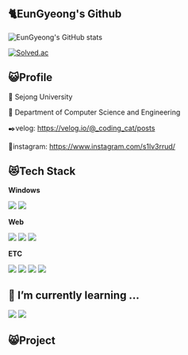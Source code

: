 ## 🐈EunGyeong's Github
![EunGyeong's GitHub stats](https://github-readme-stats.vercel.app/api?username=s1lv3rrud&theme=rose&show_icons=true)

[![Solved.ac](http://mazassumnida.wtf/api/v2/generate_badge?boj=s1lv3rrud)](https://solved.ac/s1lv3rrud)

## 😺Profile
🏫 Sejong University

📖 Department of Computer Science and Engineering

✒️velog: https://velog.io/@_coding_cat/posts

📸instagram: https://www.instagram.com/s1lv3rrud/

## 😻Tech Stack

<!--img src="https://img.shields.io/badge/표시할이름-색상?style=for-the-badge&logo=기술스택아이콘&logoColor=글자색"-->
**Windows**

<img src="https://img.shields.io/badge/c++-00599C?style=for-the-badge&logo=cplusplus&logoColor=white"> <img src="https://img.shields.io/badge/csharp-512BD4?style=for-the-badge&logo=csharp&logoColor=white">

**Web**

<img src="https://img.shields.io/badge/react-61DAFB?style=for-the-badge&logo=react&logoColor=white"> <img src="https://img.shields.io/badge/vue.js-4FC08D?style=for-the-badge&logo=vue.js&logoColor=white"> <img src="https://img.shields.io/badge/node.js-339933?style=for-the-badge&logo=node.js&logoColor=white">

**ETC**

<img src="https://img.shields.io/badge/mysql-4479A1?style=for-the-badge&logo=mysql&logoColor=white"> <img src="https://img.shields.io/badge/python-3776AB?style=for-the-badge&logo=python&logoColor=white"> <img src="https://img.shields.io/badge/arduino-00878F?style=for-the-badge&logo=arduino&logoColor=white"> <img src="https://img.shields.io/badge/github-181717?style=for-the-badge&logo=github&logoColor=white"> 



## 🌱 I’m currently learning ...
<img src="https://img.shields.io/badge/dotnet-512BD4?style=for-the-badge&logo=dotnet&logoColor=white"> <img src="https://img.shields.io/badge/pytorch-EE4C2C?style=for-the-badge&logo=pytorch&logoColor=white">



## 😸Project



<!--
**s1lv3rrud/s1lv3rrud** is a ✨ _special_ ✨ repository because its `README.md` (this file) appears on your GitHub profile.

Here are some ideas to get you started:

- 🔭 I’m currently working on ...
- 🌱 I’m currently learning ...
- 👯 I’m looking to collaborate on ...
- 🤔 I’m looking for help with ...
- 💬 Ask me about ...
- 📫 How to reach me: ...
- 😄 Pronouns: ...
- ⚡ Fun fact: ...
-->
